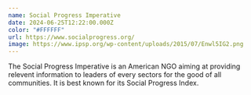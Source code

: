 ```yaml
---
name: Social Progress Imperative
date: 2024-06-25T12:22:00.000Z
color: "#FFFFFF"
url: https://www.socialprogress.org/
image: https://www.ipsp.org/wp-content/uploads/2015/07/Enwl5IG2.png
---
```

The Social Progress Imperative is an American NGO aiming at providing relevent information to leaders of every sectors for the good of all communities. It is best known for its Social Progress Index.
